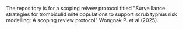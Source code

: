 The repository is for a scoping reivew protocol titled "Surveillance strategies for trombiculid mite populations to support scrub typhus risk modelling: A scoping review protocol" Wongnak P. et al (2025).
